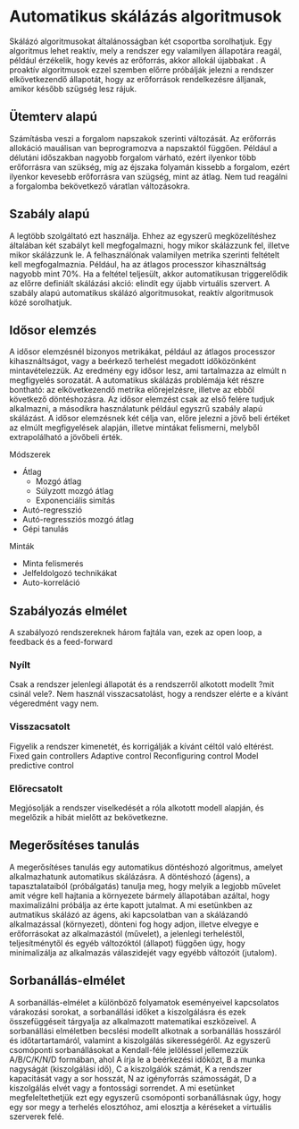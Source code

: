 Automatikus skálázás algoritmusok
=================================

Skálázó algoritmusokat általánosságban két csoportba sorolhatjuk. Egy algoritmus lehet reaktív, mely a rendszer egy valamilyen állapotára reagál, például érzékelik, hogy kevés az erőforrás, akkor allokál újabbakat . A proaktív algoritmusok ezzel szemben előrre próbálják jelezni a rendszer elkövetkezendő állapotát, hogy az erőforrások rendelkezésre álljanak, amikor később szügség lesz rájuk.

Ütemterv alapú
--------------
Számításba veszi a forgalom napszakok szerinti változását. Az erőforrás allokáció mauálisan van beprogramozva a napszaktól függően. Például a délutáni időszakban nagyobb forgalom várható, ezért ilyenkor több erőforrásra van szükség, míg az éjszaka folyamán kissebb a forgalom, ezért ilyenkor kevesebb erőforrásra van szügség, mint az átlag. Nem tud reagálni a forgalomba bekövetkező váratlan változásokra.

Szabály alapú
-------------
A legtöbb szolgáltató ezt használja. Ehhez az egyszerű megközelítéshez általában két szabályt kell megfogalmazni, hogy mikor skálázzunk fel, illetve mikor skálázzunk le. A felhasználónak valamilyen metrika szerinti feltételt kell megfogalmaznia. Például, ha az átlagos processzor kihasználtság nagyobb mint 70%. Ha a feltétel teljesült, akkor automatikusan triggerelődik az előrre definiált skálázási akció: elindít egy újabb virtuális szervert. A szabály alapú automatikus skálázó algoritmusokat, reaktív algoritmusok közé sorolhatjuk.

Idősor elemzés
--------------
A idősor elemzésnél bizonyos metrikákat, például az átlagos processzor kihasználtságot, vagy a beérkező terhelést megadott időközönként mintavételezzük. Az eredmény egy idősor lesz, ami tartalmazza az elmúlt n megfigyelés sorozatát. A automatikus skálázás problémája két részre bontható: az elkövetkezendő metrika előrejelzésre, illetve az ebből következő döntéshozásra. Az idősor elemzést csak az első felére tudjuk alkalmazni, a másodikra használatunk például egyszrű szabály alapú skálázást.
A idősor elemzésnek két célja van, előre jelezni a jövő beli értéket az elmúlt megfigyelések alapján, illetve mintákat felismerni, melyből extrapolálható a jövőbeli érték.

Módszerek

* Átlag
  * Mozgó átlag
  * Súlyzott mozgó átlag
  * Exponenciális simítás
* Autó-regresszió
* Autó-regressziós mozgó átlag
* Gépi tanulás

Minták

* Minta felismerés
* Jelfeldolgozó technikákat
* Auto-korreláció

Szabályozás elmélet
-------------------
A szabályozó rendszereknek három fajtála van, ezek az open loop, a feedback és a feed-forward

### Nyílt
Csak a rendszer jelenlegi állapotát és a rendszerről alkotott modellt ?mit csinál vele?. Nem használ visszacsatolást, hogy a rendszer elérte e a kívánt végeredmént vagy nem.

### Visszacsatolt
Figyelik a rendszer kimenetét, és korrigálják a kívánt céltól való eltérést.
Fixed gain controllers
Adaptive control
Reconfiguring control
Model predictive control

### Előrecsatolt
Megjósolják a rendszer viselkedését a róla alkotott modell alapján, és megelőzik a hibát mielőtt az bekövetkezne.

Megerősítéses tanulás
----------------
A megerősítéses tanulás egy automatikus döntéshozó algoritmus, amelyet alkalmazhatunk automatikus skálázásra. A döntéshozó (ágens), a tapasztalataiból (próbálgatás) tanulja meg, hogy melyik a legjobb művelet amit végre kell hajtania a környezete bármely állapotában azáltal, hogy maximalizálni próbálja az érte kapott jutalmat. A mi esetünkben az autmatikus skálázó az ágens, aki kapcsolatban van a skálázandó alkalmazással (környezet), dönteni fog hogy adjon, illetve elvegye e erőforrásokat az alkalmazástól (művelet), a jelenlegi terheléstől, teljesítménytől és egyéb változóktól (állapot) függően úgy, hogy minimalizálja az alkalmazás válaszidejét vagy egyébb változóit (jutalom).

Sorbanállás-elmélet
-------------------
A sorbanállás-elmélet a különböző folyamatok eseményeivel kapcsolatos várakozási sorokat, a sorbanállási időket a kiszolgálásra és ezek összefüggéseit tárgyalja az alkalmazott matematikai eszközeivel. A sorbanállási elméletben becslési modellt alkotnak a sorbanállás hosszáról és időtartartamáról, valamint a kiszolgálás sikerességéről. Az egyszerű csomóponti sorbanállásokat a Kendall-féle jelöléssel jellemezzük A/B/C/K/N/D formában, ahol A írja le a beérkezési időközt, B a munka nagyságát (kiszolgálási idő), C a kiszolgálók számát, K a rendszer kapacitását vagy a sor hosszát, N az igényforrás számosságát, D a kiszolgálás elvét vagy a fontossági sorrendet.
A mi esetünket megfeleltethetjük ezt egy egyszerű csomóponti sorbanállásnak úgy, hogy egy sor megy a terhelés elosztóhoz, ami elosztja a kéréseket a virtuális szerverek felé.
